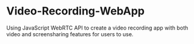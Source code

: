 # Video-Recording-WebApp
Using JavaScript WebRTC API to create a video recording app with both video and screensharing features for users to use. 

